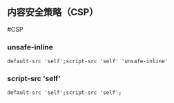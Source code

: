 ## 内容安全策略（CSP）
#CSP
### unsafe-inline
```text
default-src 'self';script-src 'self' 'unsafe-inline'
```

### script-src 'self'
```text
default-src 'self';script-src 'self';
```